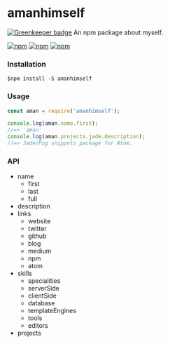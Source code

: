 # amanhimself

[![Greenkeeper badge](https://badges.greenkeeper.io/amandeepmittal/amanhimself.svg)](https://greenkeeper.io/)
An npm package about myself.

[![npm](https://img.shields.io/npm/v/amanhimself.svg?style=flat-square)](https://www.npmjs.org/package/amanhimself)
[![npm](https://img.shields.io/npm/dm/amanhimself.svg?style=flat-square)](https://www.npmjs.org/package/amanhimself)
[![npm](https://img.shields.io/npm/l/amanhimself.svg?style=flat-square)](https://www.npmjs.org/package/amanhimself)

### Installation
`$npm install -S amanhimself`

### Usage
```javascript
const aman = require('amanhimself');

console.log(aman.name.first);
//=> 'aman'
console.log(aman.projects.jade.description);
//=> Jade/Pug snippets package for Atom.
```

### API
* name
  * first
  * last
  * full
* description
* links
  * website
  * twitter
  * github
  * blog
  * medium
  * npm
  * atom
* skills
  * specialities
  * serverSide
  * clientSide
  * database
  * templateEngines
  * tools
  * editors
* projects